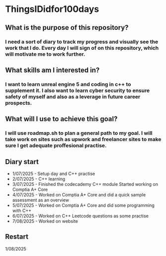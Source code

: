 # ThingsIDidfor100days


## What is the purpose of this repository?
### I need a sort of diary to track my progress and visually see the work that I do. Every day I will sign of on this repository, which will motivate me to work further.

## What skills am I interested in?
### I want to learn unreal engine 5 and coding in c++ to supplement it. I also want to learn cyber security to ensure safety of myself and also as a leverage in future career prospects.

## What will I use to achieve this goal?
### I will use roadmap.sh to plan a general path to my goal. I will take work on sites such as upwork and freelancer sites to make sure I get adequate proffesional practise.

## Diary start
* 1/07/2025 - Setup day and C++ practise
* 2/07/2025 - C++ learning
* 3/07/2025 - Finished the codecademy C++ module Started working on Comptia A+ Core
* 4/07/2025 - Worked on Comptia A+ Core and did a quick sample assessment as an overview
* 5/07/2025 - Worked on Comptia A+ Core and did some programming with C++
* 6/07/2025 - Worked on C++ Leetcode questions as some practise
* 7/08/2025 - Worked on website 

## Restart

1/08/2025
